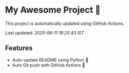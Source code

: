 # My Awesome Project 🚀

This project is automatically updated using GitHub Actions.

_Last updated: 2025-06-11 18:25:43 IST_

## Features
- Auto-update README using Python 🐍
- Auto Git push with GitHub Actions 🤖
